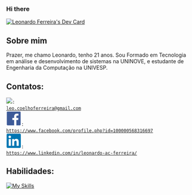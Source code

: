 ### Hi there 
<a href="https://app.daily.dev/leo_ACFerreira"><img src="https://api.daily.dev/devcards/47bb63702a6949629ece80d5b3b505e3.png?r=g40" width="400" alt="Leonardo Ferreira's Dev Card"/></a>
## Sobre mim
Prazer, me chamo Leonardo, tenho 21 anos. Sou Formado em Tecnologia em análise e desenvolvimento de sistemas na UNINOVE, e estudante de Engenharia da Computação na UNIVESP.

## Contatos:


<code><img widht="30" height="40" src="https://www.benjaminporras.com/wp-content/uploads/2019/11/logo-gmail-png-gmail-icon-download-png-and-vector-1.png">: leo.coelhoferreira@gmail.com</code><br>
<code><img widht="30" height="40" src="https://raw.githubusercontent.com/devicons/devicon/1119b9f84c0290e0f0b38982099a2bd027a48bf1/icons/facebook/facebook-original.svg">: https://www.facebook.com/profile.php?id=100000568316697</code><br>
<code><img widht="30" height="40" src="https://raw.githubusercontent.com/devicons/devicon/1119b9f84c0290e0f0b38982099a2bd027a48bf1/icons/linkedin/linkedin-original.svg">: https://www.linkedin.com/in/leonardo-ac-ferreira/</code>
## Habilidades: 


[![My Skills](https://skillicons.dev/icons?i=js,python,php,html,css,bootstrap,c#,jquery,mysql,git,dotnet,aws,nodejs,react,raspberrypi,mongodb,java,heroku)](https://skillicons.dev)
